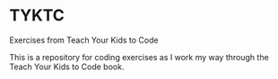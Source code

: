 # TYKTC
Exercises from Teach Your Kids to Code

This is a repository for coding exercises as I work my way through the Teach Your Kids to Code book.
